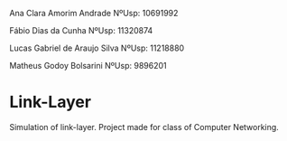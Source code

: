 Ana Clara Amorim Andrade NºUsp: 10691992

Fábio Dias da Cunha NºUsp: 11320874

Lucas Gabriel de Araujo Silva NºUsp: 11218880

Matheus Godoy Bolsarini NºUsp: 9896201

# Link-Layer
Simulation of link-layer. Project made for class of Computer Networking.

